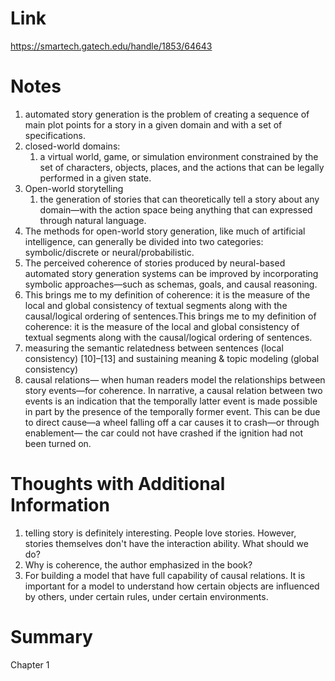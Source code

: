 Link
===============
<p>

https://smartech.gatech.edu/handle/1853/64643

</p>


Notes
===============

1. automated story generation is the problem of creating a sequence of main plot points for a story in a given domain
   and with a set of specifications.
2. closed-world domains:
    1. a virtual world, game, or simulation environment constrained by the set of characters, objects, places, and the
       actions that can be legally performed in a given state.
3. Open-world storytelling
    1. the generation of stories that can theoretically tell a story about any domain—with the action space being
       anything that can expressed through natural language.
4. The methods for open-world story generation, like much of artificial intelligence, can generally be divided into two
   categories: symbolic/discrete or neural/probabilistic.
5. The perceived coherence of stories produced by neural-based automated story generation systems can be improved by
   incorporating symbolic approaches—such as schemas, goals, and causal reasoning.
6. This brings me to my definition of coherence: it is the measure of the local and global consistency of textual
   segments along with the causal/logical ordering of sentences.This brings me to my definition of coherence: it is the
   measure of the local and global consistency of textual segments along with the causal/logical ordering of sentences.
7. measuring the semantic relatedness between sentences (local consistency) [10]–[13] and sustaining meaning & topic
   modeling (global consistency)
8. causal relations— when human readers model the relationships between story events—for coherence. In narrative, a
   causal relation between two events is an indication that the temporally latter event is made possible in part by the
   presence of the temporally former event. This can be due to direct cause—a wheel falling off a car causes it to
   crash—or through enablement— the car could not have crashed if the ignition had not been turned on.

Thoughts with Additional Information
===============

1. telling story is definitely interesting. People love stories. However, stories themselves don't have the interaction
   ability. What should we do?
2. Why is coherence, the author emphasized in the book?
3. For building a model that have full capability of causal relations. It is important for a model to understand how 
   certain objects are influenced by others, under certain rules, under certain environments. 

Summary
===============
Chapter 1 